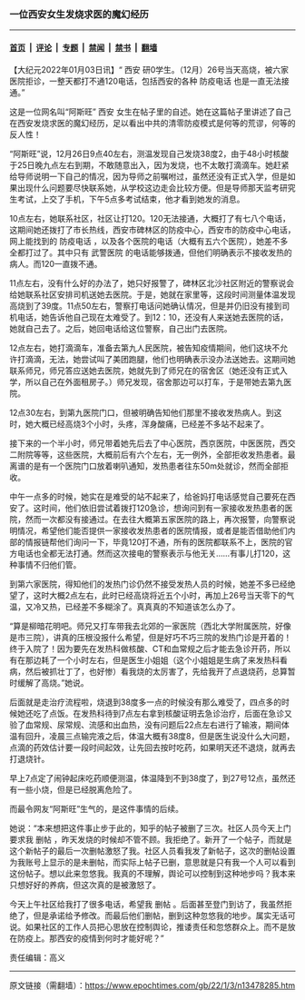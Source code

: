 ### 一位西安女生发烧求医的魔幻经历

---

#### [首页](../../../..?n13478285) &nbsp;|&nbsp; [评论](../../../../../epoch-comment?n13478285) &nbsp;|&nbsp; [专题](../../../../../epoch-special?n13478285) &nbsp;|&nbsp; [禁闻](../../../../../epoch-news?n13478285) &nbsp;|&nbsp; [禁书](../../../../../books?n13478285) &nbsp;|&nbsp; [翻墙](https://github.com/gfw-breaker/nogfw/blob/master/README.md?n13478285)


<div class="post_content" id="artbody" itemprop="articleBody">
 <!-- article content begin -->
 <p>
  【大纪元2022年01月03日讯】“
  <ok href="https://www.epochtimes.com/gb/tag/%E8%A5%BF%E5%AE%89.html">
   西安
  </ok>
  研0学生。（12月）26号当天高烧，被六家医院拒诊，一整天都打不通120电话，包括西安的各种
  <ok href="https://www.epochtimes.com/gb/tag/%E9%98%B2%E7%96%AB%E7%94%B5%E8%AF%9D.html">
   防疫电话
  </ok>
  也是一直无法接通。”
 </p>
 <p>
  这是一位网名叫“阿斯旺”
  <ok href="https://www.epochtimes.com/gb/tag/%E8%A5%BF%E5%AE%89.html">
   西安
  </ok>
  女生在帖子里的自述。她在这篇帖子里讲述了自己在西安发烧求医的魔幻经历，足以看出中共的清零防疫模式是何等的荒谬，何等的反人性！
 </p>
 <p>
  “阿斯旺”说，12月26日9点40左右，测温发现自己发烧38度2，由于48小时核酸于25日晚九点左右到期，不敢随意出入，因为发烧，也不太敢打滴滴车。她赶紧给导师说明一下自己的情况，因为导师之前嘱咐过，虽然还没有正式入学，但是如果出现什么问题要尽快联系她，从学校这边走会比较方便。但是导师那天监考研究生考试，上交了手机，下午5点多考试结束，他才看到她发的消息。
 </p>
 <p>
  10点左右，她联系社区，社区让打120。120无法接通，大概打了有七八个电话，这期间她还拨打了市长热线，西安市碑林区的防疫中心，西安市的防疫中心电话，网上能找到的
  <ok href="https://www.epochtimes.com/gb/tag/%E9%98%B2%E7%96%AB%E7%94%B5%E8%AF%9D.html">
   防疫电话
  </ok>
  ，以及各个医院的电话（大概有五六个医院），她差不多全都打过了。其中只有
  <ok href="https://www.epochtimes.com/gb/tag/%E6%AD%A6%E8%AD%A6%E5%8C%BB%E9%99%A2.html">
   武警医院
  </ok>
  的电话能够拨通，但他们明确表示不接收发热的病人。而120一直拨不通。
 </p>
 <p>
  11点左右，没有什么好的办法了，她只好报警了，碑林区北沙社区附近的警察说会给她联系社区安排司机送她去医院。于是，她就在家里等，这段时间测量体温发现高烧到了39度。11点50左右，警察打电话问她确认情况，但是并仍旧没有接到司机电话，她告诉他自己现在太难受了。到12：10，还没有人来送她去医院的话，她就自己去了。之后，她回电话给这位警察，自己出门去医院。
 </p>
 <p>
  12点左右，她打滴滴车，准备去第九人民医院，被告知疫情期间，他们这块不允许打滴滴，无法，她尝试叫了美团跑腿，他们也明确表示没办法送她去。这期间她联系师兄，师兄答应送她去医院，她就先到了师兄在的宿舍区（她还没有正式入学，所以自己在外面租房子。）师兄发现，宿舍那边可以打车，于是带她去第九医院。
 </p>
 <p>
  12点30左右，到第九医院门口，但被明确告知他们那里不接收发热病人。到这时，她大概已经高烧3个小时，头疼，浑身酸痛，已经差不多站不起来了。
 </p>
 <p>
  接下来的一个半小时，师兄带着她先后去了中心医院，西京医院，中医医院，西交二附院等等，这些医院，大概前后有六个左右，无一例外，全部拒收发热患者。最离谱的是有一个医院门口放着喇叭通知，发热患者往东50m处就诊，然而全部拒收。
 </p>
 <p>
  中午一点多的时候，她实在是难受的站不起来了，给爸妈打电话感觉自己要死在西安了。这时间，他们依旧尝试着拨打120急诊，想询问到有一家接收发热患者的医院，然而一次都没有接通过。在去往大概第五家医院的路上，再次报警，向警察说明情况，希望他们能否提供一家接收发热患者的医院情报，或者是能否借助他们内部的情报链帮他们询问一下，毕竟120打不通，所有的医院都联系不上，医院的官方电话也全都无法打通。然而这次接电的警察表示与他无关……有事儿打120，这种事情不归他们管。
 </p>
 <p>
  到第六家医院，得知他们的发热门诊仍然不接受发热人员的时候，她差不多已经绝望了，这时大概2点左右，此时已经高烧将近五个小时，再加上26号当天零下的气温，又冷又热，已经差不多糊涂了。真真真的不知道该怎么办了。
 </p>
 <p>
  “算是柳暗花明吧。师兄又打车带我去北郊的一家医院（西北大学附属医院，好像是市三院），讲真的压根没报什么希望，但是好巧不巧三院的发热门诊是开着的！终于入院了！因为要先在发热科做核酸、CT和血常规之后才能去急诊开药，所以有在那边耗了一个小时左右，但是医生小姐姐（这个小姐姐是生病了来发热科看病，然后被抓壮丁了，也好惨）看我烧的太厉害了，先给我开了点退烧药，总算暂时缓解了高烧。”她说。
 </p>
 <p>
  后面就是走治疗流程啦，烧退到38度多一点的时候没有那么难受了，四点多的时候她还吃了点饭。在发热科待到7点左右拿到核酸证明去急诊治疗，后面在急诊又验了血常规、尿常规、流感和出血热，没有问题后22点左右进行了输液，期间体温有回升，凌晨三点输完液之后，体温大概有38度8，但是医生说没什么大问题，点滴的药效估计要一段时间起效，让先回去按时吃药，如果明天还不退烧，就再去打退烧针。
 </p>
 <p>
  早上7点定了闹钟起床吃药顺便测温，体温降到不到38度了，到27号12点，虽然还有一些小烧，但是已经脱离危险了。
 </p>
 <p>
  而最令网友“阿斯旺”生气的，是这件事情的后续。
 </p>
 <p>
  她说：“本来想把这件事止步于此的，知乎的帖子被删了三次。社区人员今天上门要求我
  <ok href="https://www.epochtimes.com/gb/tag/%E5%88%A0%E5%B8%96.html">
   删帖
  </ok>
  ，昨天发烧的时候却不管不顾。我拒绝了。新开了一个帖子，而就是这个新帖子的最后一次删帖激怒了我。社区人员看我发了新帖子，这次的删帖设置为我账号上显示的是未删帖，而实际上帖子已删，意思就是只有我一个人可以看到这份帖子。想以此来忽悠我。我真的不理解，舆论可以控制到这种地步吗？我本来只想好好的养病，但这次真的是被激怒了。
 </p>
 <p>
  今天上午社区给我打了很多电话，希望我
  <ok href="https://www.epochtimes.com/gb/tag/%E5%88%A0%E5%B8%96.html">
   删帖
  </ok>
  。后面甚至登门到访了，我虽然拒绝了，但是承诺给予修改。而最后他们删帖，删到这种忽悠我的地步。属实无话可说。如果社区的工作人员把心思放在控制舆论，推诿责任和忽悠群众上。而不是放在防疫上。那西安的疫情到何时才能好呢？”
 </p>
 <p>
  责任编辑：高义
 </p>
 <!-- article content end -->
 <div id="below_article_ad">
 </div>
</div>


---

原文链接（需翻墙）：https://www.epochtimes.com/gb/22/1/3/n13478285.htm
